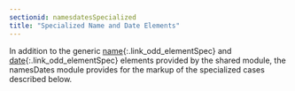 ```yaml
---
sectionid: namesdatesSpecialized
title: "Specialized Name and Date Elements"
---
```




In addition to the generic [name](/v3/elements/name.html){:.link_odd_elementSpec} and [date](/v3/elements/date.html){:.link_odd_elementSpec} elements
provided by the shared module, the namesDates module provides for the markup of the
specialized cases described below.











